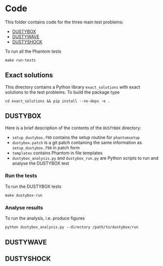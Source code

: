 Code
====

This folder contains code for the three main test problems:

+ [DUSTYBOX](DUSTYBOX)
+ [DUSTYWAVE](DUSTYWAVE)
+ [DUSTYSHOCK](DUSTYSHOCK)

To run all the Phantom tests

```
make run-tests
```

Exact solutions
---------------

This directory contains a Python library `exact_solutions` with exact solutions to the test problems. To build the package type

```
cd exact_solutions && pip install --no-deps -e .
```

DUSTYBOX
--------

Here is a brief description of the contents of the `DUSTYBOX` directory:

- `setup_dustybox.f90` contains the setup routine for `phantomsetup`
- `dustybox.patch` is a git patch containing the same information as
  `setup_dustybox.f90` in patch form
- `templates` contains Phantom in file templates
- `dustybox_analysis.py` and `dustybox_run.py` are Python scripts to run and
  analyse the DUSTYBOX test

### Run the tests

To run the DUSTYBOX tests

```
make dustybox-run
```

### Analyse results

To run the analysis, i.e. produce figures

```
python dustybox_analysis.py --directory /path/to/dustybox/run
```

DUSTYWAVE
---------

DUSTYSHOCK
----------
